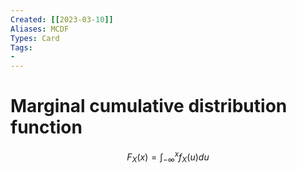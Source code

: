 ```yaml
---
Created: [[2023-03-10]]
Aliases: MCDF
Types: Card
Tags: 
- 
---
```

# Marginal cumulative distribution function
$$F_X(x)=\int_{-\infty}^{x}f_X(u)du$$
